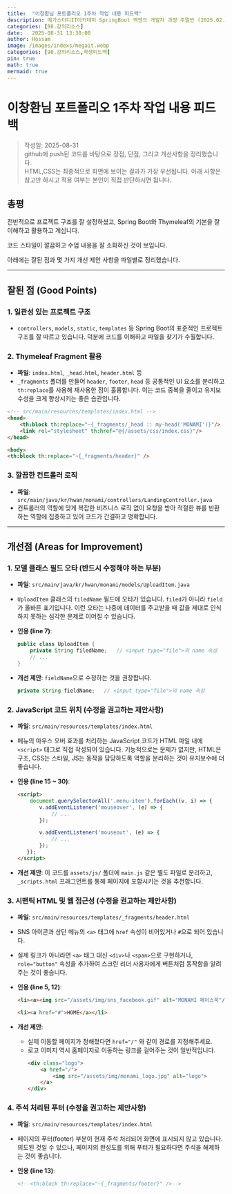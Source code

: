 ```yaml
---
title:  "이창환님 포트폴리오 1주차 작업 내용 피드백"
description: 메가스터디IT아카데미 SpringBoot 백엔드 개발자 과정 주말반 (2025.02.22 ~ 2025.09.13). 이창환님의 포트폴리오 1주차 작업 내용에 대한 피드백
categories: [98.강의리소스]
date:   2025-08-31 13:30:00
author: Hossam
image: /images/indexs/megait.webp
categories: [90.강의리소스,학생피드백]
pin: true
math: true
mermaid: true
---
```


# 이창환님 포트폴리오 1주차 작업 내용 피드백

> 작성일: 2025-08-31<br/>
> github에 push된 코드를 바탕으로 장점, 단점, 그리고 개선사항을 정리했습니다.<br/>
> HTML,CSS는 최종적으로 화면에 보이는 결과가 가장 우선됩니다. 아래 사항은 참고만 하시고 적용 여부는 본인이 직접 판단하시면 됩니다.

## 총평

전반적으로 프로젝트 구조를 잘 설정하셨고, Spring Boot와 Thymeleaf의 기본을 잘 이해하고 활용하고 계십니다.

코드 스타일이 깔끔하고 수업 내용을 잘 소화하신 것이 보입니다.

아래에는 잘된 점과 몇 가지 개선 제안 사항을 파일별로 정리했습니다.

---

##  잘된 점 (Good Points)

### 1. 일관성 있는 프로젝트 구조
- `controllers`, `models`, `static`, `templates` 등 Spring Boot의 표준적인 프로젝트 구조를 잘 따르고 있습니다. 덕분에 코드를 이해하고 파일을 찾기가 수월합니다.

### 2. Thymeleaf Fragment 활용
- **파일**: `index.html`, `_head.html`, `header.html` 등
- `_fragments` 폴더를 만들어 `header`, `footer`, `head` 등 공통적인 UI 요소를 분리하고 `th:replace`를 사용해 재사용한 점이 훌륭합니다. 이는 코드 중복을 줄이고 유지보수성을 크게 향상시키는 좋은 습관입니다.

```html
<!-- src/main/resources/templates/index.html -->
<head>
    <th:block th:replace="~{_fragments/_head :: my-head('MONAMI')}"/>
    <link rel="stylesheet" th:href="@{/assets/css/index.css}"/>
</head>

<body>
<th:block th:replace="~{_fragments/header}" />
```

### 3. 깔끔한 컨트롤러 로직
- **파일**: `src/main/java/kr/hwan/monami/controllers/LandingController.java`
- 컨트롤러의 역할에 맞게 복잡한 비즈니스 로직 없이 요청을 받아 적절한 뷰를 반환하는 역할에 집중하고 있어 코드가 간결하고 명확합니다.

---

## 개선점 (Areas for Improvement)

### 1. 모델 클래스 필드 오타 (반드시 수정해야 하는 부분)

- **파일**: `src/main/java/kr/hwan/monami/models/UploadItem.java`
- `UploadItem` 클래스의 `filedName` 필드에 오타가 있습니다. `filed`가 아니라 `field`가 올바른 표기입니다. 이런 오타는 나중에 데이터를 주고받을 때 값을 제대로 인식하지 못하는 심각한 문제로 이어질 수 있습니다.

- **인용 (line 7)**:
  ```java
  public class UploadItem {
      private String filedName;   // <input type="file">의 name 속성
      // ...
  }
  ```

- **개선 제안**:
  `fieldName`으로 수정하는 것을 권장합니다.
  ```java
  private String fieldName;   // <input type="file">의 name 속성
  ```

### 2. JavaScript 코드 위치 (수정을 권고하는 제안사항)

- **파일**: `src/main/resources/templates/index.html`
- 메뉴의 마우스 오버 효과를 처리하는 JavaScript 코드가 HTML 파일 내에 `<script>` 태그로 직접 작성되어 있습니다. 기능적으로는 문제가 없지만, HTML은 구조, CSS는 스타일, JS는 동작을 담당하도록 역할을 분리하는 것이 유지보수에 더 좋습니다.

- **인용 (line 15 ~ 30)**:
  ```html
  <script>
      document.querySelectorAll('.menu-item').forEach((v, i) => {
         v.addEventListener('mouseover', (e) => {
             // ...
         });

         v.addEventListener('mouseout', (e) => {
             // ...
         });
     });
  </script>
  ```

- **개선 제안**:
  이 코드를 `assets/js/` 폴더에 `main.js` 같은 별도 파일로 분리하고, `_scripts.html` 프래그먼트를 통해 페이지에 포함시키는 것을 추천합니다.

### 3. 시맨틱 HTML 및 웹 접근성 (수정을 권고하는 제안사항)

- **파일**: `src/main/resources/templates/_fragments/header.html`
- SNS 아이콘과 상단 메뉴의 `<a>` 태그에 `href` 속성이 비어있거나 `#`으로 되어 있습니다.
- 실제 링크가 아니라면 `<a>` 태그 대신 `<div>`나 `<span>`으로 구현하거나, `role="button"` 속성을 추가하여 스크린 리더 사용자에게 버튼처럼 동작함을 알려주는 것이 좋습니다.

- **인용 (line 5, 12)**:
  ```html
  <li><a><img src="/assets/img/sns_facebook.gif" alt="MONAMI 페이스북"/></a></li>

  <li><a href="#">HOME</a></li>
  ```

- **개선 제안**:
  - 실제 이동할 페이지가 정해졌다면 `href="/"` 와 같이 경로를 지정해주세요.
  - 로고 이미지 역시 홈페이지로 이동하는 링크를 걸어주는 것이 일반적입니다.
    ```html
    <div class="logo">
        <a href="/">
            <img src="/assets/img/monami_logo.jpg" alt="logo">
        </a>
    </div>
    ```

### 4. 주석 처리된 푸터 (수정을 권고하는 제안사항)

- **파일**: `src/main/resources/templates/index.html`
- 페이지의 푸터(footer) 부분이 현재 주석 처리되어 화면에 표시되지 않고 있습니다. 의도된 것일 수 있으나, 페이지의 완성도를 위해 푸터가 필요하다면 주석을 해제하는 것이 좋습니다.

- **인용 (line 13)**:
  ```html
  <!--<th:block th:replace="~{_fragments/footer}" />-->
  ```